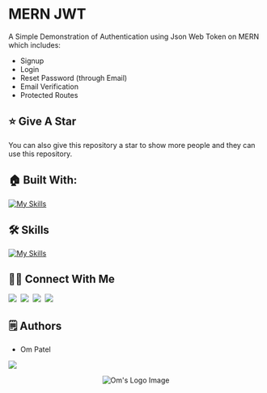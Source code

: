 # MERN JWT

A Simple Demonstration of Authentication using Json Web Token on MERN which includes:
- Signup
- Login
- Reset Password (through Email)
- Email Verification
- Protected Routes

## :star: Give A Star

You can also give this repository a star to show more people and they can use this repository.

## 🏠 Built With:

[![My Skills](https://skillicons.dev/icons?i=mongodb,express,react,nodejs,tailwind,ts,vite,bun,vscode,arch,linux,vercel)](https://skillicons.dev)

## 🛠 Skills

[![My Skills](https://skillicons.dev/icons?i=html,css,js,mongodb,postman,git,github)](https://skillicons.dev)


## 🙋‍♂️ Connect With Me

[<img src="https://skillicons.dev/icons?i=github" />](https://github.com/omunite215)&nbsp;
[<img src="https://skillicons.dev/icons?i=linkedin" />](https://www.linkedin.com/in/om-patel-401068143/)&nbsp;
[<img src="https://skillicons.dev/icons?i=instagram" />](https://www.instagram.com/_21omp/)&nbsp;
[<img src="https://skillicons.dev/icons?i=devto" />](https://portfolio-jade-gamma-13.vercel.app/)


## 🗒️ Authors
- Om Patel

<p align="left">
  <a href="https://skillicons.dev">
    <a href="https://github.com/omunite215">
      <img src="https://skillicons.dev/icons?i=github" />
    </a>
  </a>
</p>

<p align="center">
  <img src="https://github.com/user-attachments/assets/ec1e9924-898b-4e41-853b-fcc226afb56f" alt="Om's Logo Image"/>
</p>
